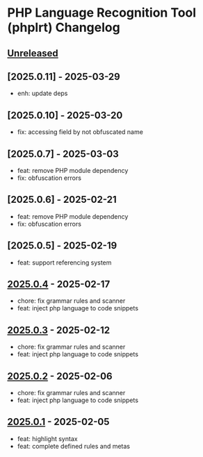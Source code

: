 <!-- Keep a Changelog guide -> https://keepachangelog.com -->

# PHP Language Recognition Tool (phplrt) Changelog

## [Unreleased]

## [2025.0.11] - 2025-03-29

- enh: update deps

## [2025.0.10] - 2025-03-20

- fix: accessing field by not obfuscated name

## [2025.0.7] - 2025-03-03

- feat: remove PHP module dependency
- fix: obfuscation errors

## [2025.0.6] - 2025-02-21

- feat: remove PHP module dependency
- fix: obfuscation errors

## [2025.0.5] - 2025-02-19

- feat: support referencing system

## [2025.0.4] - 2025-02-17

- chore: fix grammar rules and scanner
- feat: inject php language to code snippets

## [2025.0.3] - 2025-02-12

- chore: fix grammar rules and scanner
- feat: inject php language to code snippets

## [2025.0.2] - 2025-02-06

- chore: fix grammar rules and scanner
- feat: inject php language to code snippets

## [2025.0.1] - 2025-02-05

- feat: highlight syntax
- feat: complete defined rules and metas

[Unreleased]: https://github.com/xepozz/phplrt-plugin/compare/v2025.0.4...HEAD

[2025.0.4]: https://github.com/xepozz/phplrt-plugin/compare/v2025.0.3...v2025.0.4

[2025.0.3]: https://github.com/xepozz/phplrt-plugin/compare/v2025.0.2...v2025.0.3

[2025.0.2]: https://github.com/xepozz/phplrt-plugin/compare/v2025.0.1...v2025.0.2

[2025.0.1]: https://github.com/xepozz/phplrt-plugin/commits/v2025.0.1
